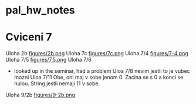 # pal_hw_notes

# Cviceni 7 

Uloha 2b
[figures/2b.png](uloha)
Uloha 7c
[figures/7c.png](uloha)
Uloha  7/4
[figures/7-4.png](uloha)
Uloha 7/5
[figures/7.5.png](uloha)
Uloha 7/6
- looked up in the seminar, had a problem
Uloa 7/8
nevim jestli to je vubec mozni
Uloa 7/11
Obe, oni maj v sobe jenom 0. 
Zacina se s 0 a konci se nulou.
String jestli nemaji 11 v sobe.

Uloha 9/2b
[figures/9-2b.png](uloha)
